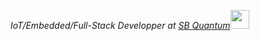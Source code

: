 <p><em>IoT/Embedded/Full-Stack Developper at <a href="https://www.sbquantum.com">SB Quantum</a><img src="https://media.giphy.com/media/WUlplcMpOCEmTGBtBW/giphy.gif" width="30">

<!--
**billdion/billdion** is a ✨ _special_ ✨ repository because its `README.md` (this file) appears on your GitHub profile.

Here are some ideas to get you started:

- 🔭 I’m currently working on ...
- 🌱 I’m currently learning ...
- 👯 I’m looking to collaborate on ...
- 🤔 I’m looking for help with ...
- 💬 Ask me about ...
- 📫 How to reach me: ...
- 😄 Pronouns: ...
- ⚡ Fun fact: ...
-->

